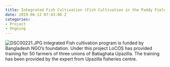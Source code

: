 ```yaml
---
title: Integrated Fish Cultivation (Fish Cultivation in the Paddy Field)
date: 2019-06-13 07:43:00 Z
categories:
- Project
- Ongoing
---
```


![DSC00221.JPG](/uploads/DSC00221.JPG)
Integrated Fish cultivation program is funded by Bangladesh NGO’s foundation. Under this project LoCOS has provided training for 50 farmers of three unions of Batiaghata Upazilla. The training has been provided by the expert from Upazilla fisheries centre. 